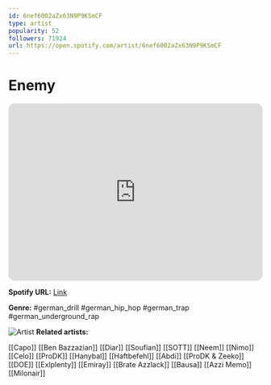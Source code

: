 ```yaml
---
id: 6nef6002aZx63N9P9KSmCF
type: artist
popularity: 52
followers: 71924
url: https://open.spotify.com/artist/6nef6002aZx63N9P9KSmCF
---
```

# Enemy

<iframe style="border-radius:12px" src="https://open.spotify.com/embed/artist/6nef6002aZx63N9P9KSmCF" width="100%" height="352" frameBorder="0" allowfullscreen="" allow="autoplay; clipboard-write; encrypted-media; fullscreen; picture-in-picture" loading="lazy"></iframe>

**Spotify URL:** [Link](https://open.spotify.com/artist/6nef6002aZx63N9P9KSmCF)

**Genre:**  #german_drill #german_hip_hop #german_trap #german_underground_rap

![Artist](https://i.scdn.co/image/ab6761610000e5eb564c4767a01a9cfb44c19740)
**Related artists:**

[[Capo]]
[[Ben Bazzazian]]
[[Diar]]
[[Soufian]]
[[SOTT]]
[[Neem]]
[[Nimo]]
[[Celo]]
[[ProDK]]
[[Hanybal]]
[[Haftbefehl]]
[[Abdi]]
[[ProDK & Zeeko]]
[[DOE]]
[[Exlplenty]]
[[Emiray]]
[[Brate Azzlack]]
[[Bausa]]
[[Azzi Memo]]
[[Milonair]]
